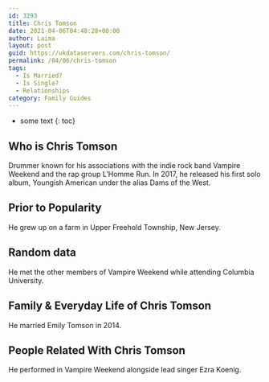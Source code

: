 ```yaml
---
id: 3293
title: Chris Tomson
date: 2021-04-06T04:48:28+00:00
author: Laima
layout: post
guid: https://ukdataservers.com/chris-tomson/
permalink: /04/06/chris-tomson
tags:
  - Is Married?
  - Is Single?
  - Relationships
category: Family Guides
---
```


* some text
{: toc}


## Who is Chris Tomson
                  
                  
                  
Drummer known for his associations with the indie rock band Vampire Weekend and the rap group L&#8217;Homme Run. In 2017, he released his first solo album, Youngish American under the alias Dams of the West.
                  
              
            
              
            
                
                
                
## Prior to Popularity
                  
                  
                  
He grew up on a farm in Upper Freehold Township, New Jersey.
                  
              
            
              
            
                
                
                
## Random data
                  
                  
                  
He met the other members of Vampire Weekend while attending Columbia University.
                  
              
            
              
            
                
                
                
## Family & Everyday Life of Chris Tomson
                  
                  
                  
He married Emily Tomson in 2014.
                  
              
            
              
            
                
                
                
## People Related With Chris Tomson
                  
                  
                  
He performed in Vampire Weekend alongside lead singer Ezra Koenig.
                  
              
            
              
            
                
              
            
              
              
            
            
              
            
          
          
          
